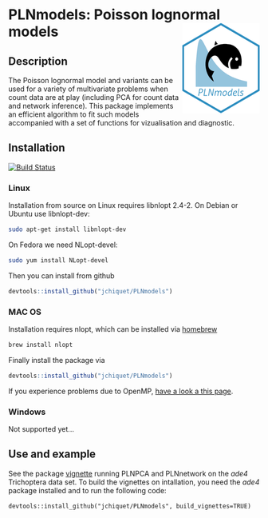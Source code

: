 # PLNmodels: Poisson lognormal models <img src="inst/sticker/PLNmodels.png" align="right" width="155" height="180"/>

## Description

The Poisson lognormal model and variants can be used for a variety of multivariate problems when count data are at play (including PCA for count data and network inference). This package implements an efficient algorithm to fit such models accompanied with a set of functions for vizualisation and diagnostic.    

## Installation

[![Build Status](https://travis-ci.org/jchiquet/PLNmodels.svg?branch=master)](https://travis-ci.org/jchiquet/PLNmodels)

### Linux

Installation from source on Linux requires libnlopt 2.4-2. On Debian or Ubuntu use libnlopt-dev:

```bash
sudo apt-get install libnlopt-dev
```

On Fedora we need NLopt-devel:


```bash
sudo yum install NLopt-devel
```

Then you can install from github

```R
devtools::install_github("jchiquet/PLNmodels")
```

### MAC OS

Installation requires nlopt, which can be installed via [homebrew](https://brew.sh/)

```bash
brew install nlopt
```

Finally install the package via

```R
devtools::install_github("jchiquet/PLNmodels")
```

If you experience problems due to OpenMP, [have a look a this page](http://thecoatlessprofessor.com/programming/openmp-in-r-on-os-x/).

### Windows

Not supported yet...

## Use and example

See the package [vignette](https://github.com/jchiquet/PLNmodels/blob/master/vignettes/trichoptera.Rmd) running PLNPCA and PLNnetwork on the *ade4* Trichoptera data set. To build the vignettes on intallation, you need the *ade4* package installed and to run the following code:

```
devtools::install_github("jchiquet/PLNmodels", build_vignettes=TRUE)
```
